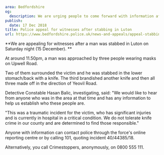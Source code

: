 ```yaml
area: Bedfordshire
og:
  description: We are urging people to come forward with information after man was stabbed in Upwell Road on Saturday night (15 December).
publish:
  date: 17 Dec 2018
title: Police appeal for witnesses after stabbing in Luton
url: https://www.bedfordshire.police.uk/news-and-appeals/appeal-stabbing-luton-dec18
```

**We are appealing for witnesses after a man was stabbed in Luton on Saturday night (15 December). **

At around 11.50pm, a man was approached by three people wearing masks on Upwell Road.

Two of them surrounded the victim and he was stabbed in the lower stomach/back with a knife. The third brandished another knife and then all three made off in the direction of Yeovil Road.

Detective Constable Hasan Balic, investigating, said: "We would like to hear from anyone who was in the area at that time and has any information to help us establish who these people are.

"This was a traumatic incident for the victim, who has significant injuries and is currently in hospital in a critical condition. We do not tolerate knife crime in our county and are determined to find those responsible."

Anyone with information can contact police through the force's online reporting centre or by calling 101, quoting incident 40/44385/18.

Alternatively, you call Crimestoppers, anonymously, on 0800 555 111.
